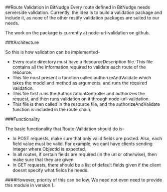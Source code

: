 ##Route Validation in BitNudge
Every route defined in BitNudge needs serverside validation. Currently, the idea is to build a validation package and include it, as none of the other restify validation packages are suited to our needs.

The work on the package is currently at node-url-validation on github.

###Architecture

So this is how validation can be implemented-
- Every route directory must have a ResourceDescription file. This file contains all the information required to validate each route of the resource.
- This file must present a function called authorizeAndValidate which takes the model and method as arguments, and runs the required validation.
- This file first runs the AuthorizationController and authorizes the request, and then runs validation on it through node-url-validation.
- This file is then called in the resource file, and the authorizeAndValidate function is included in the route chain.

###Functionality

The basic functionality that Route-Validation should do is-
- In POST requests, make sure that only valid fields are posted. Also, each field value must be valid. For example, we cant have clients sending Integer where ObjectId is expected.
- In all routes, if certain fields are required (in the url or otherwise), then make sure that they are given
- In GET requests, there should be a list of default fields given if the client doesnt specify what fields he needs.

####However, priority of this can be low. We need not even need to provide this module in version 1.
